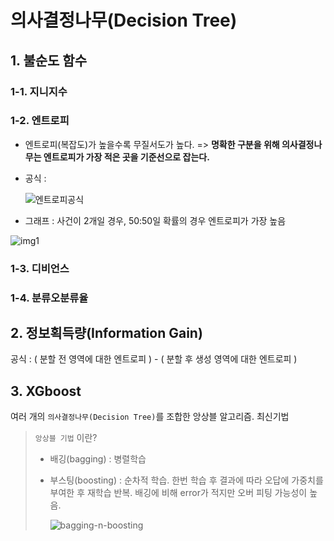 # 의사결정나무(Decision Tree)



## 1. 불순도 함수

### 1-1. 지니지수

### 1-2. 엔트로피

- 엔트로피(복잡도)가 높을수록 무질서도가 높다. => **명확한 구분을 위해 의사결정나무는 엔트로피가 가장 적은 곳을 기준선으로 잡는다.**

- 공식 :  

  ![엔트로피공식](https://img1.daumcdn.net/thumb/R1280x0/?scode=mtistory2&fname=https%3A%2F%2Fblog.kakaocdn.net%2Fdn%2FboyIKw%2FbtqBZr9v4dB%2FhJ1CbE1kIxlTWS1KDlARj1%2Fimg.png)

- 그래프 : 사건이 2개일 경우, 50:50일 확률의 경우 엔트로피가 가장 높음

![img1](https://miro.medium.com/max/500/0*tFIx9il3dkHW605S)

### 1-3. 디비언스

### 1-4. 분류오분류율





## 2. 정보획득량(Information Gain)

공식 : ( 분할 전 영역에 대한 엔트로피 ) - ( 분할 후 생성 영역에 대한 엔트로피 )



## 3. XGboost

여러 개의 `의사결정나무(Decision Tree)`를 조합한 앙상블 알고리즘. 최신기법



> `앙상블 기법` 이란?
>
> * 배깅(bagging) : 병렬학습
>
> * 부스팅(boosting) :  순차적 학습. 한번 학습 후 결과에 따라 오답에 가중치를 부여한 후 재학습 반복. 배깅에 비해 error가 적지만 오버 피팅 가능성이 높음.
>
>   
>
>   ![bagging-n-boosting](https://img1.daumcdn.net/thumb/R1280x0/?scode=mtistory2&fname=https%3A%2F%2Fblog.kakaocdn.net%2Fdn%2Fbwr6JW%2FbtqygiHRbRk%2Fcy5hbDAPpTjCG7xa6UWxi0%2Fimg.png) 

